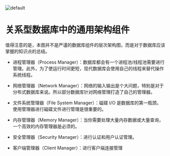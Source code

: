 ![default](https://i.postimg.cc/V6m3yh19/image.png)

# 关系型数据库中的通用架构组件

值得注意的是，本图并不是严谨的数据库组件的层次架构图，而是对于数据库应该掌握的知识点的总结。

- 进程管理器（Process Manager）：数据库都会有一个进程池/线程池需要进行管理。此外，为了使运行时间更短，现代数据库会使用自己的线程来替代操作系统线程。

- 网络管理器（Network Manager）：网络的输入输出是个大问题，特别是对于分布式数据库来说。所以部分数据库针对网络管理打造了自己的管理器。

- 文件系统管理器（File System Manager）：磁碟 I/O 是数据库的第一瓶颈。使用管理器进行磁碟文件进行管理是很重要的。

- 内存管理器（Memory Manager）：当你需要处理大量内存数据或大量查询，一个高效的内存管理器是必须的。

- 安全管理器（Security Manager）：进行认证和用户认证管理。

- 客户端管理器（Client Manager）：进行客户端连接管理

